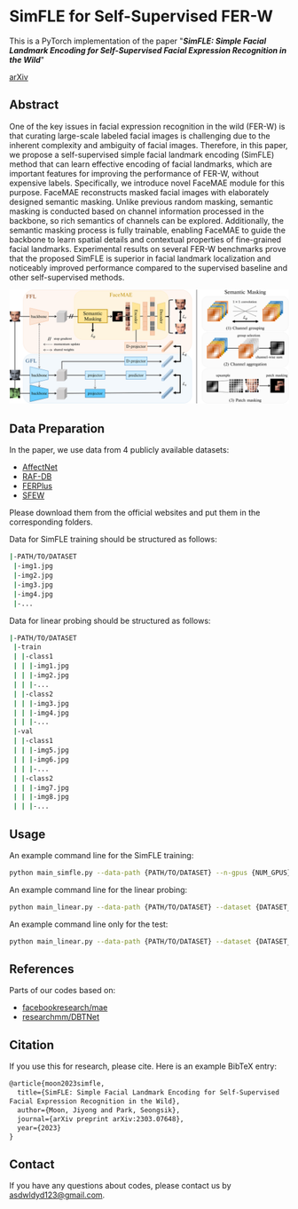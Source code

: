 # SimFLE for Self-Supervised FER-W
This is a PyTorch implementation of the paper "***SimFLE: Simple Facial Landmark Encoding for Self-Supervised Facial Expression Recognition in the Wild***"<br>

[arXiv](https://arxiv.org/abs/2303.07648)

## Abstract
One of the key issues in facial expression recognition in the wild (FER-W) is that curating large-scale labeled facial images is challenging due to the inherent complexity and ambiguity of facial images. Therefore, in this paper, we propose a self-supervised simple facial landmark encoding (SimFLE) method that can learn effective encoding of facial landmarks, which are important features for improving the performance of FER-W, without expensive labels. Specifically, we introduce novel FaceMAE module for this purpose. FaceMAE reconstructs masked facial images with elaborately designed semantic masking. Unlike previous random masking, semantic masking is conducted based on channel information processed in the backbone, so rich semantics of channels can be explored. Additionally, the semantic masking process is fully trainable, enabling FaceMAE to guide the backbone to learn spatial details and contextual properties of fine-grained facial landmarks. Experimental results on several FER-W benchmarks prove that the proposed SimFLE is superior in facial landmark localization and noticeably improved performance compared to the supervised baseline and other self-supervised methods.

<p align="center">
    <img width="1200" alt="simfle" src="./src/architecture.png">
</p>

## Data Preparation
In the paper, we use data from 4 publicly available datasets:

+ [AffectNet](http://mohammadmahoor.com/affectnet/)
+ [RAF-DB](http://www.whdeng.cn/raf/model1.html#dataset)
+ [FERPlus](https://github.com/microsoft/FERPlus)
+ [SFEW](https://cs.anu.edu.au/few/AFEW.html)

Please download them from the official websites and put them in the corresponding folders.

Data for SimFLE training should be structured as follows:
``` sh
|-PATH/TO/DATASET
 |-img1.jpg
 |-img2.jpg
 |-img3.jpg
 |-img4.jpg
 |-...
```

Data for linear probing should be structured as follows:
``` sh
|-PATH/TO/DATASET
 |-train
 | |-class1
 | | |-img1.jpg
 | | |-img2.jpg
 | | |-...
 | |-class2
 | | |-img3.jpg
 | | |-img4.jpg
 | | |-...
 |-val
 | |-class1
 | | |-img5.jpg
 | | |-img6.jpg
 | | |-...
 | |-class2
 | | |-img7.jpg
 | | |-img8.jpg
 | | |-...
```

## Usage
An example command line for the SimFLE training:
```bash
python main_simfle.py --data-path {PATH/TO/DATASET} --n-gpus {NUM_GPUS}
```

An example command line for the linear probing:
```bash
python main_linear.py --data-path {PATH/TO/DATASET} --dataset {DATASET_NAME} --pretrained {PATH/TO/PRETRAINED_MODEL} --n-gpus {NUM_GPUS}
```

An example command line only for the test:
```bash
python main_linear.py --data-path {PATH/TO/DATASET} --dataset {DATASET_NAME} --pretrained {PATH/TO/TRAINED_MODEL} --n-gpus {NUM_GPUS} --eval
```

## References
Parts of our codes based on:
* [facebookresearch/mae](https://github.com/facebookresearch/mae)
* [researchmm/DBTNet](https://github.com/researchmm/DBTNet)

## Citation
If you use this for research, please cite. Here is an example BibTeX entry:

```
@article{moon2023simfle,
  title={SimFLE: Simple Facial Landmark Encoding for Self-Supervised Facial Expression Recognition in the Wild},
  author={Moon, Jiyong and Park, Seongsik},
  journal={arXiv preprint arXiv:2303.07648},
  year={2023}
}
```

## Contact
If you have any questions about codes, please contact us by asdwldyd123@gmail.com.
